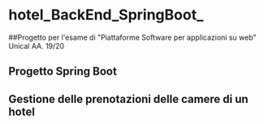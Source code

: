 # hotel_BackEnd_SpringBoot_
##Progetto per l'esame di "Piattaforme Software per applicazioni su web" Unical AA. 19/20
## Progetto Spring Boot
## Gestione delle prenotazioni delle camere di un hotel
